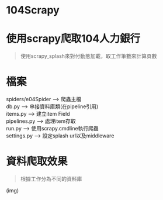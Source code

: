 # 104Scrapy
# 使用scrapy爬取104人力銀行

> 使用scrapy_splash來對付動態加載，取工作筆數來計算頁數

# 檔案

spiders/e04Spider --> 爬蟲主檔 <br>
db.py --> 串接資料庫類(在pipeline引用) <br>
items.py --> 建立item Field <br>
pipelines.py --> 處理item存取 <br>
run.py --> 使用scrapy.cmdline執行爬蟲 <br>
settings.py --> 設定splash url以及middleware <br>

# 資料爬取效果

> 根據工作分為不同的資料庫

(img)
